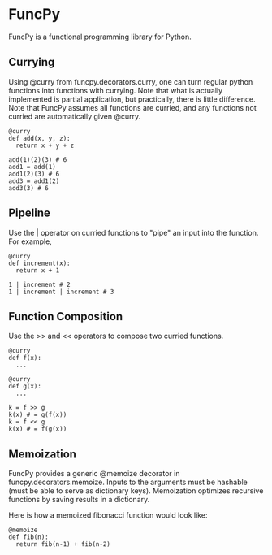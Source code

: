 # FuncPy
FuncPy is a functional programming library for Python.
## Currying
Using @curry from funcpy.decorators.curry, one can turn regular python functions
into functions with currying. Note that what is actually implemented is partial
application, but practically, there is little difference. Note that FuncPy
assumes all functions are curried, and any functions not curried are automatically
given @curry.

```
@curry
def add(x, y, z):
  return x + y + z

add(1)(2)(3) # 6
add1 = add(1)
add1(2)(3) # 6
add3 = add1(2)
add3(3) # 6
```

## Pipeline
Use the | operator on curried functions to "pipe" an input into the function.
For example,

```
@curry
def increment(x):
  return x + 1
  
1 | increment # 2
1 | increment | increment # 3
```

## Function Composition
Use the >> and << operators to compose two curried functions.

```
@curry
def f(x):
  ...
  
@curry
def g(x):
  ...

k = f >> g
k(x) # = g(f(x))
k = f << g
k(x) # = f(g(x))
```
## Memoization
FuncPy provides a generic @memoize decorator in funcpy.decorators.memoize. 
Inputs to the arguments must be hashable (must be able to serve as dictionary keys).
Memoization optimizes recursive functions by saving results in a dictionary.

Here is how a memoized fibonacci function would look like:
```
@memoize
def fib(n):
  return fib(n-1) + fib(n-2)
```
